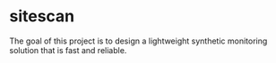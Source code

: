 # sitescan

The goal of this project is to design a lightweight synthetic monitoring solution that is fast and reliable.  